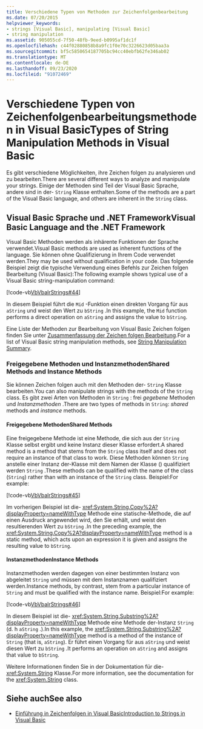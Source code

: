 ```yaml
---
title: Verschiedene Typen von Methoden zur Zeichenfolgenbearbeitung
ms.date: 07/20/2015
helpviewer_keywords:
- strings [Visual Basic], manipulating [Visual Basic]
- string manipulation
ms.assetid: 905055cd-7f50-48fb-9eed-b0995af1dc1f
ms.openlocfilehash: c44f02880858b8a9fc1f0e70c3226623d05baa3a
ms.sourcegitcommit: bf5c5850654187705bc94cc40ebfb62fe346ab02
ms.translationtype: MT
ms.contentlocale: de-DE
ms.lasthandoff: 09/23/2020
ms.locfileid: "91072469"
---
```

# <a name="types-of-string-manipulation-methods-in-visual-basic"></a><span data-ttu-id="6081b-102">Verschiedene Typen von Zeichenfolgenbearbeitungsmethoden in Visual Basic</span><span class="sxs-lookup"><span data-stu-id="6081b-102">Types of String Manipulation Methods in Visual Basic</span></span>

<span data-ttu-id="6081b-103">Es gibt verschiedene Möglichkeiten, ihre Zeichen folgen zu analysieren und zu bearbeiten.</span><span class="sxs-lookup"><span data-stu-id="6081b-103">There are several different ways to analyze and manipulate your strings.</span></span> <span data-ttu-id="6081b-104">Einige der Methoden sind Teil der Visual Basic Sprache, andere sind in der- `String` Klasse enthalten.</span><span class="sxs-lookup"><span data-stu-id="6081b-104">Some of the methods are a part of the Visual Basic language, and others are inherent in the `String` class.</span></span>  
  
## <a name="visual-basic-language-and-the-net-framework"></a><span data-ttu-id="6081b-105">Visual Basic Sprache und .NET Framework</span><span class="sxs-lookup"><span data-stu-id="6081b-105">Visual Basic Language and the .NET Framework</span></span>  

 <span data-ttu-id="6081b-106">Visual Basic Methoden werden als inhärente Funktionen der Sprache verwendet.</span><span class="sxs-lookup"><span data-stu-id="6081b-106">Visual Basic methods are used as inherent functions of the language.</span></span> <span data-ttu-id="6081b-107">Sie können ohne Qualifizierung in Ihrem Code verwendet werden.</span><span class="sxs-lookup"><span data-stu-id="6081b-107">They may be used without qualification in your code.</span></span> <span data-ttu-id="6081b-108">Das folgende Beispiel zeigt die typische Verwendung eines Befehls zur Zeichen folgen Bearbeitung (Visual Basic):</span><span class="sxs-lookup"><span data-stu-id="6081b-108">The following example shows typical use of a Visual Basic string-manipulation command:</span></span>  
  
 [!code-vb[VbVbalrStrings#44](~/samples/snippets/visualbasic/VS_Snippets_VBCSharp/VbVbalrStrings/VB/Class2.vb#44)]  
  
 <span data-ttu-id="6081b-109">In diesem Beispiel führt die `Mid` -Funktion einen direkten Vorgang für aus `aString` und weist den Wert zu `bString` .</span><span class="sxs-lookup"><span data-stu-id="6081b-109">In this example, the `Mid` function performs a direct operation on `aString` and assigns the value to `bString`.</span></span>  
  
 <span data-ttu-id="6081b-110">Eine Liste der Methoden zur Bearbeitung von Visual Basic Zeichen folgen finden Sie unter [Zusammenfassung der Zeichen folgen Bearbeitung](../../../language-reference/keywords/string-manipulation-summary.md).</span><span class="sxs-lookup"><span data-stu-id="6081b-110">For a list of Visual Basic string manipulation methods, see [String Manipulation Summary](../../../language-reference/keywords/string-manipulation-summary.md).</span></span>  
  
### <a name="shared-methods-and-instance-methods"></a><span data-ttu-id="6081b-111">Freigegebene Methoden und Instanzmethoden</span><span class="sxs-lookup"><span data-stu-id="6081b-111">Shared Methods and Instance Methods</span></span>  

 <span data-ttu-id="6081b-112">Sie können Zeichen folgen auch mit den Methoden der- `String` Klasse bearbeiten.</span><span class="sxs-lookup"><span data-stu-id="6081b-112">You can also manipulate strings with the methods of the `String` class.</span></span> <span data-ttu-id="6081b-113">Es gibt zwei Arten von Methoden in `String` : frei *gegebene* Methoden und *Instanzmethoden* .</span><span class="sxs-lookup"><span data-stu-id="6081b-113">There are two types of methods in `String`: *shared* methods and *instance* methods.</span></span>  
  
#### <a name="shared-methods"></a><span data-ttu-id="6081b-114">Freigegebene Methoden</span><span class="sxs-lookup"><span data-stu-id="6081b-114">Shared Methods</span></span>  

 <span data-ttu-id="6081b-115">Eine freigegebene Methode ist eine Methode, die sich aus der `String` Klasse selbst ergibt und keine Instanz dieser Klasse erfordert.</span><span class="sxs-lookup"><span data-stu-id="6081b-115">A shared method is a method that stems from the `String` class itself and does not require an instance of that class to work.</span></span> <span data-ttu-id="6081b-116">Diese Methoden können `String` anstelle einer Instanz der-Klasse mit dem Namen der Klasse () qualifiziert werden `String` .</span><span class="sxs-lookup"><span data-stu-id="6081b-116">These methods can be qualified with the name of the class (`String`) rather than with an instance of the `String` class.</span></span> <span data-ttu-id="6081b-117">Beispiel:</span><span class="sxs-lookup"><span data-stu-id="6081b-117">For example:</span></span>  
  
 [!code-vb[VbVbalrStrings#45](~/samples/snippets/visualbasic/VS_Snippets_VBCSharp/VbVbalrStrings/VB/Class2.vb#45)]  
  
 <span data-ttu-id="6081b-118">Im vorherigen Beispiel ist die- <xref:System.String.Copy%2A?displayProperty=nameWithType> Methode eine statische-Methode, die auf einen Ausdruck angewendet wird, den Sie erhält, und weist den resultierenden Wert zu `bString` .</span><span class="sxs-lookup"><span data-stu-id="6081b-118">In the preceding example, the <xref:System.String.Copy%2A?displayProperty=nameWithType> method is a static method, which acts upon an expression it is given and assigns the resulting value to `bString`.</span></span>  
  
#### <a name="instance-methods"></a><span data-ttu-id="6081b-119">Instanzmethoden</span><span class="sxs-lookup"><span data-stu-id="6081b-119">Instance Methods</span></span>  

 <span data-ttu-id="6081b-120">Instanzmethoden werden dagegen von einer bestimmten Instanz von abgeleitet `String` und müssen mit dem Instanznamen qualifiziert werden.</span><span class="sxs-lookup"><span data-stu-id="6081b-120">Instance methods, by contrast, stem from a particular instance of `String` and must be qualified with the instance name.</span></span> <span data-ttu-id="6081b-121">Beispiel:</span><span class="sxs-lookup"><span data-stu-id="6081b-121">For example:</span></span>  
  
 [!code-vb[VbVbalrStrings#46](~/samples/snippets/visualbasic/VS_Snippets_VBCSharp/VbVbalrStrings/VB/Class2.vb#46)]  
  
 <span data-ttu-id="6081b-122">In diesem Beispiel ist die- <xref:System.String.Substring%2A?displayProperty=nameWithType> Methode eine Methode der-Instanz `String` (d. h `aString` .).</span><span class="sxs-lookup"><span data-stu-id="6081b-122">In this example, the <xref:System.String.Substring%2A?displayProperty=nameWithType> method is a method of the instance of `String` (that is, `aString`).</span></span> <span data-ttu-id="6081b-123">Er führt einen Vorgang für aus `aString` und weist diesen Wert zu `bString` .</span><span class="sxs-lookup"><span data-stu-id="6081b-123">It performs an operation on `aString` and assigns that value to `bString`.</span></span>  
  
 <span data-ttu-id="6081b-124">Weitere Informationen finden Sie in der Dokumentation für die- <xref:System.String> Klasse.</span><span class="sxs-lookup"><span data-stu-id="6081b-124">For more information, see the documentation for the <xref:System.String> class.</span></span>  
  
## <a name="see-also"></a><span data-ttu-id="6081b-125">Siehe auch</span><span class="sxs-lookup"><span data-stu-id="6081b-125">See also</span></span>

- [<span data-ttu-id="6081b-126">Einführung in Zeichenfolgen in Visual Basic</span><span class="sxs-lookup"><span data-stu-id="6081b-126">Introduction to Strings in Visual Basic</span></span>](introduction-to-strings.md)
